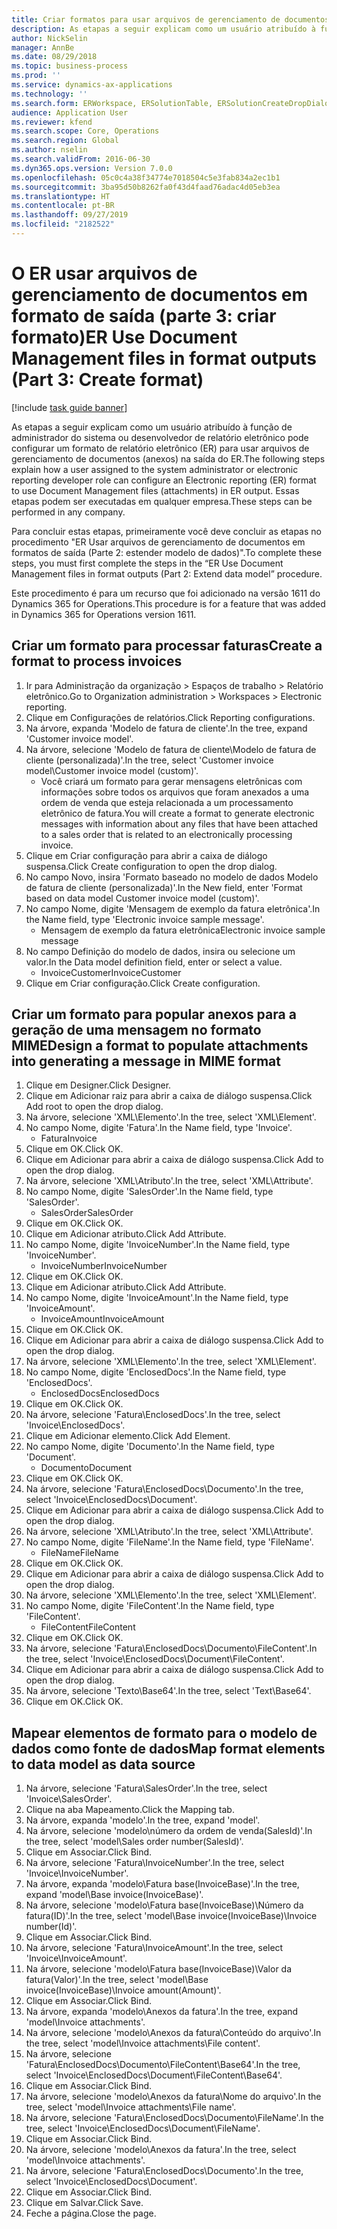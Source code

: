 ```yaml
---
title: Criar formatos para usar arquivos de gerenciamento de documentos em saídas de ER
description: As etapas a seguir explicam como um usuário atribuído à função de administrador do sistema ou desenvolvedor de relatório eletrônico pode configurar um formato de relatório eletrônico para usar arquivos de gerenciamento de documentos na saída do ER.
author: NickSelin
manager: AnnBe
ms.date: 08/29/2018
ms.topic: business-process
ms.prod: ''
ms.service: dynamics-ax-applications
ms.technology: ''
ms.search.form: ERWorkspace, ERSolutionTable, ERSolutionCreateDropDialog, EROperationDesigner, ERComponentTypeDropDialog
audience: Application User
ms.reviewer: kfend
ms.search.scope: Core, Operations
ms.search.region: Global
ms.author: nselin
ms.search.validFrom: 2016-06-30
ms.dyn365.ops.version: Version 7.0.0
ms.openlocfilehash: 05c0c4a38f34774e7018504c5e3fab834a2ec1b1
ms.sourcegitcommit: 3ba95d50b8262fa0f43d4faad76adac4d05eb3ea
ms.translationtype: HT
ms.contentlocale: pt-BR
ms.lasthandoff: 09/27/2019
ms.locfileid: "2182522"
---
```

# <a name="er-use-document-management-files-in-format-outputs-part-3-create-format"></a><span data-ttu-id="6ca86-103">O ER usar arquivos de gerenciamento de documentos em formato de saída (parte 3: criar formato)</span><span class="sxs-lookup"><span data-stu-id="6ca86-103">ER Use Document Management files in format outputs (Part 3: Create format)</span></span>

[!include [task guide banner](../../includes/task-guide-banner.md)]

<span data-ttu-id="6ca86-104">As etapas a seguir explicam como um usuário atribuído à função de administrador do sistema ou desenvolvedor de relatório eletrônico pode configurar um formato de relatório eletrônico (ER) para usar arquivos de gerenciamento de documentos (anexos) na saída do ER.</span><span class="sxs-lookup"><span data-stu-id="6ca86-104">The following steps explain how a user assigned to the system administrator or electronic reporting developer role can configure an Electronic reporting (ER) format to use Document Management files (attachments) in ER output.</span></span> <span data-ttu-id="6ca86-105">Essas etapas podem ser executadas em qualquer empresa.</span><span class="sxs-lookup"><span data-stu-id="6ca86-105">These steps can be performed in any company.</span></span>

<span data-ttu-id="6ca86-106">Para concluir estas etapas, primeiramente você deve concluir as etapas no procedimento "ER Usar arquivos de gerenciamento de documentos em formatos de saída (Parte 2: estender modelo de dados)".</span><span class="sxs-lookup"><span data-stu-id="6ca86-106">To complete these steps, you must first complete the steps in the “ER Use Document Management files in format outputs (Part 2: Extend data model” procedure.</span></span>

<span data-ttu-id="6ca86-107">Este procedimento é para um recurso que foi adicionado na versão 1611 do Dynamics 365 for Operations.</span><span class="sxs-lookup"><span data-stu-id="6ca86-107">This procedure is for a feature that was added in Dynamics 365 for Operations version 1611.</span></span>


## <a name="create-a-format-to-process-invoices"></a><span data-ttu-id="6ca86-108">Criar um formato para processar faturas</span><span class="sxs-lookup"><span data-stu-id="6ca86-108">Create a format to process invoices</span></span>
1. <span data-ttu-id="6ca86-109">Ir para Administração da organização > Espaços de trabalho > Relatório eletrônico.</span><span class="sxs-lookup"><span data-stu-id="6ca86-109">Go to Organization administration > Workspaces > Electronic reporting.</span></span>
2. <span data-ttu-id="6ca86-110">Clique em Configurações de relatórios.</span><span class="sxs-lookup"><span data-stu-id="6ca86-110">Click Reporting configurations.</span></span>
3. <span data-ttu-id="6ca86-111">Na árvore, expanda 'Modelo de fatura de cliente'.</span><span class="sxs-lookup"><span data-stu-id="6ca86-111">In the tree, expand 'Customer invoice model'.</span></span>
4. <span data-ttu-id="6ca86-112">Na árvore, selecione 'Modelo de fatura de cliente\Modelo de fatura de cliente (personalizada)'.</span><span class="sxs-lookup"><span data-stu-id="6ca86-112">In the tree, select 'Customer invoice model\Customer invoice model (custom)'.</span></span>
    * <span data-ttu-id="6ca86-113">Você criará um formato para gerar mensagens eletrônicas com informações sobre todos os arquivos que foram anexados a uma ordem de venda que esteja relacionada a um processamento eletrônico de fatura.</span><span class="sxs-lookup"><span data-stu-id="6ca86-113">You will create a format to generate electronic messages with information about any files that have been attached to a sales order that is related to an electronically processing invoice.</span></span>  
5. <span data-ttu-id="6ca86-114">Clique em Criar configuração para abrir a caixa de diálogo suspensa.</span><span class="sxs-lookup"><span data-stu-id="6ca86-114">Click Create configuration to open the drop dialog.</span></span>
6. <span data-ttu-id="6ca86-115">No campo Novo, insira 'Formato baseado no modelo de dados Modelo de fatura de cliente (personalizada)'.</span><span class="sxs-lookup"><span data-stu-id="6ca86-115">In the New field, enter 'Format based on data model Customer invoice model (custom)'.</span></span>
7. <span data-ttu-id="6ca86-116">No campo Nome, digite 'Mensagem de exemplo da fatura eletrônica'.</span><span class="sxs-lookup"><span data-stu-id="6ca86-116">In the Name field, type 'Electronic invoice sample message'.</span></span>
    * <span data-ttu-id="6ca86-117">Mensagem de exemplo da fatura eletrônica</span><span class="sxs-lookup"><span data-stu-id="6ca86-117">Electronic invoice sample message</span></span>  
8. <span data-ttu-id="6ca86-118">No campo Definição do modelo de dados, insira ou selecione um valor.</span><span class="sxs-lookup"><span data-stu-id="6ca86-118">In the Data model definition field, enter or select a value.</span></span>
    * <span data-ttu-id="6ca86-119">InvoiceCustomer</span><span class="sxs-lookup"><span data-stu-id="6ca86-119">InvoiceCustomer</span></span>  
9. <span data-ttu-id="6ca86-120">Clique em Criar configuração.</span><span class="sxs-lookup"><span data-stu-id="6ca86-120">Click Create configuration.</span></span>

## <a name="design-a-format-to-populate-attachments-into-generating-a-message-in-mime-format"></a><span data-ttu-id="6ca86-121">Criar um formato para popular anexos para a geração de uma mensagem no formato MIME</span><span class="sxs-lookup"><span data-stu-id="6ca86-121">Design a format to populate attachments into generating a message in MIME format</span></span>
1. <span data-ttu-id="6ca86-122">Clique em Designer.</span><span class="sxs-lookup"><span data-stu-id="6ca86-122">Click Designer.</span></span>
2. <span data-ttu-id="6ca86-123">Clique em Adicionar raiz para abrir a caixa de diálogo suspensa.</span><span class="sxs-lookup"><span data-stu-id="6ca86-123">Click Add root to open the drop dialog.</span></span>
3. <span data-ttu-id="6ca86-124">Na árvore, selecione 'XML\Elemento'.</span><span class="sxs-lookup"><span data-stu-id="6ca86-124">In the tree, select 'XML\Element'.</span></span>
4. <span data-ttu-id="6ca86-125">No campo Nome, digite 'Fatura'.</span><span class="sxs-lookup"><span data-stu-id="6ca86-125">In the Name field, type 'Invoice'.</span></span>
    * <span data-ttu-id="6ca86-126">Fatura</span><span class="sxs-lookup"><span data-stu-id="6ca86-126">Invoice</span></span>  
5. <span data-ttu-id="6ca86-127">Clique em OK.</span><span class="sxs-lookup"><span data-stu-id="6ca86-127">Click OK.</span></span>
6. <span data-ttu-id="6ca86-128">Clique em Adicionar para abrir a caixa de diálogo suspensa.</span><span class="sxs-lookup"><span data-stu-id="6ca86-128">Click Add to open the drop dialog.</span></span>
7. <span data-ttu-id="6ca86-129">Na árvore, selecione 'XML\Atributo'.</span><span class="sxs-lookup"><span data-stu-id="6ca86-129">In the tree, select 'XML\Attribute'.</span></span>
8. <span data-ttu-id="6ca86-130">No campo Nome, digite 'SalesOrder'.</span><span class="sxs-lookup"><span data-stu-id="6ca86-130">In the Name field, type 'SalesOrder'.</span></span>
    * <span data-ttu-id="6ca86-131">SalesOrder</span><span class="sxs-lookup"><span data-stu-id="6ca86-131">SalesOrder</span></span>  
9. <span data-ttu-id="6ca86-132">Clique em OK.</span><span class="sxs-lookup"><span data-stu-id="6ca86-132">Click OK.</span></span>
10. <span data-ttu-id="6ca86-133">Clique em Adicionar atributo.</span><span class="sxs-lookup"><span data-stu-id="6ca86-133">Click Add Attribute.</span></span>
11. <span data-ttu-id="6ca86-134">No campo Nome, digite 'InvoiceNumber'.</span><span class="sxs-lookup"><span data-stu-id="6ca86-134">In the Name field, type 'InvoiceNumber'.</span></span>
    * <span data-ttu-id="6ca86-135">InvoiceNumber</span><span class="sxs-lookup"><span data-stu-id="6ca86-135">InvoiceNumber</span></span>  
12. <span data-ttu-id="6ca86-136">Clique em OK.</span><span class="sxs-lookup"><span data-stu-id="6ca86-136">Click OK.</span></span>
13. <span data-ttu-id="6ca86-137">Clique em Adicionar atributo.</span><span class="sxs-lookup"><span data-stu-id="6ca86-137">Click Add Attribute.</span></span>
14. <span data-ttu-id="6ca86-138">No campo Nome, digite 'InvoiceAmount'.</span><span class="sxs-lookup"><span data-stu-id="6ca86-138">In the Name field, type 'InvoiceAmount'.</span></span>
    * <span data-ttu-id="6ca86-139">InvoiceAmount</span><span class="sxs-lookup"><span data-stu-id="6ca86-139">InvoiceAmount</span></span>  
15. <span data-ttu-id="6ca86-140">Clique em OK.</span><span class="sxs-lookup"><span data-stu-id="6ca86-140">Click OK.</span></span>
16. <span data-ttu-id="6ca86-141">Clique em Adicionar para abrir a caixa de diálogo suspensa.</span><span class="sxs-lookup"><span data-stu-id="6ca86-141">Click Add to open the drop dialog.</span></span>
17. <span data-ttu-id="6ca86-142">Na árvore, selecione 'XML\Elemento'.</span><span class="sxs-lookup"><span data-stu-id="6ca86-142">In the tree, select 'XML\Element'.</span></span>
18. <span data-ttu-id="6ca86-143">No campo Nome, digite 'EnclosedDocs'.</span><span class="sxs-lookup"><span data-stu-id="6ca86-143">In the Name field, type 'EnclosedDocs'.</span></span>
    * <span data-ttu-id="6ca86-144">EnclosedDocs</span><span class="sxs-lookup"><span data-stu-id="6ca86-144">EnclosedDocs</span></span>  
19. <span data-ttu-id="6ca86-145">Clique em OK.</span><span class="sxs-lookup"><span data-stu-id="6ca86-145">Click OK.</span></span>
20. <span data-ttu-id="6ca86-146">Na árvore, selecione 'Fatura\EnclosedDocs'.</span><span class="sxs-lookup"><span data-stu-id="6ca86-146">In the tree, select 'Invoice\EnclosedDocs'.</span></span>
21. <span data-ttu-id="6ca86-147">Clique em Adicionar elemento.</span><span class="sxs-lookup"><span data-stu-id="6ca86-147">Click Add Element.</span></span>
22. <span data-ttu-id="6ca86-148">No campo Nome, digite 'Documento'.</span><span class="sxs-lookup"><span data-stu-id="6ca86-148">In the Name field, type 'Document'.</span></span>
    * <span data-ttu-id="6ca86-149">Documento</span><span class="sxs-lookup"><span data-stu-id="6ca86-149">Document</span></span>  
23. <span data-ttu-id="6ca86-150">Clique em OK.</span><span class="sxs-lookup"><span data-stu-id="6ca86-150">Click OK.</span></span>
24. <span data-ttu-id="6ca86-151">Na árvore, selecione 'Fatura\EnclosedDocs\Documento'.</span><span class="sxs-lookup"><span data-stu-id="6ca86-151">In the tree, select 'Invoice\EnclosedDocs\Document'.</span></span>
25. <span data-ttu-id="6ca86-152">Clique em Adicionar para abrir a caixa de diálogo suspensa.</span><span class="sxs-lookup"><span data-stu-id="6ca86-152">Click Add to open the drop dialog.</span></span>
26. <span data-ttu-id="6ca86-153">Na árvore, selecione 'XML\Atributo'.</span><span class="sxs-lookup"><span data-stu-id="6ca86-153">In the tree, select 'XML\Attribute'.</span></span>
27. <span data-ttu-id="6ca86-154">No campo Nome, digite 'FileName'.</span><span class="sxs-lookup"><span data-stu-id="6ca86-154">In the Name field, type 'FileName'.</span></span>
    * <span data-ttu-id="6ca86-155">FileName</span><span class="sxs-lookup"><span data-stu-id="6ca86-155">FileName</span></span>  
28. <span data-ttu-id="6ca86-156">Clique em OK.</span><span class="sxs-lookup"><span data-stu-id="6ca86-156">Click OK.</span></span>
29. <span data-ttu-id="6ca86-157">Clique em Adicionar para abrir a caixa de diálogo suspensa.</span><span class="sxs-lookup"><span data-stu-id="6ca86-157">Click Add to open the drop dialog.</span></span>
30. <span data-ttu-id="6ca86-158">Na árvore, selecione 'XML\Elemento'.</span><span class="sxs-lookup"><span data-stu-id="6ca86-158">In the tree, select 'XML\Element'.</span></span>
31. <span data-ttu-id="6ca86-159">No campo Nome, digite 'FileContent'.</span><span class="sxs-lookup"><span data-stu-id="6ca86-159">In the Name field, type 'FileContent'.</span></span>
    * <span data-ttu-id="6ca86-160">FileContent</span><span class="sxs-lookup"><span data-stu-id="6ca86-160">FileContent</span></span>  
32. <span data-ttu-id="6ca86-161">Clique em OK.</span><span class="sxs-lookup"><span data-stu-id="6ca86-161">Click OK.</span></span>
33. <span data-ttu-id="6ca86-162">Na árvore, selecione 'Fatura\EnclosedDocs\Documento\FileContent'.</span><span class="sxs-lookup"><span data-stu-id="6ca86-162">In the tree, select 'Invoice\EnclosedDocs\Document\FileContent'.</span></span>
34. <span data-ttu-id="6ca86-163">Clique em Adicionar para abrir a caixa de diálogo suspensa.</span><span class="sxs-lookup"><span data-stu-id="6ca86-163">Click Add to open the drop dialog.</span></span>
35. <span data-ttu-id="6ca86-164">Na árvore, selecione 'Texto\Base64'.</span><span class="sxs-lookup"><span data-stu-id="6ca86-164">In the tree, select 'Text\Base64'.</span></span>
36. <span data-ttu-id="6ca86-165">Clique em OK.</span><span class="sxs-lookup"><span data-stu-id="6ca86-165">Click OK.</span></span>

## <a name="map-format-elements-to-data-model-as-data-source"></a><span data-ttu-id="6ca86-166">Mapear elementos de formato para o modelo de dados como fonte de dados</span><span class="sxs-lookup"><span data-stu-id="6ca86-166">Map format elements to data model as data source</span></span>
1. <span data-ttu-id="6ca86-167">Na árvore, selecione 'Fatura\SalesOrder'.</span><span class="sxs-lookup"><span data-stu-id="6ca86-167">In the tree, select 'Invoice\SalesOrder'.</span></span>
2. <span data-ttu-id="6ca86-168">Clique na aba Mapeamento.</span><span class="sxs-lookup"><span data-stu-id="6ca86-168">Click the Mapping tab.</span></span>
3. <span data-ttu-id="6ca86-169">Na árvore, expanda 'modelo'.</span><span class="sxs-lookup"><span data-stu-id="6ca86-169">In the tree, expand 'model'.</span></span>
4. <span data-ttu-id="6ca86-170">Na árvore, selecione 'modelo\número da ordem de venda(SalesId)'.</span><span class="sxs-lookup"><span data-stu-id="6ca86-170">In the tree, select 'model\Sales order number(SalesId)'.</span></span>
5. <span data-ttu-id="6ca86-171">Clique em Associar.</span><span class="sxs-lookup"><span data-stu-id="6ca86-171">Click Bind.</span></span>
6. <span data-ttu-id="6ca86-172">Na árvore, selecione 'Fatura\InvoiceNumber'.</span><span class="sxs-lookup"><span data-stu-id="6ca86-172">In the tree, select 'Invoice\InvoiceNumber'.</span></span>
7. <span data-ttu-id="6ca86-173">Na árvore, expanda 'modelo\Fatura base(InvoiceBase)'.</span><span class="sxs-lookup"><span data-stu-id="6ca86-173">In the tree, expand 'model\Base invoice(InvoiceBase)'.</span></span>
8. <span data-ttu-id="6ca86-174">Na árvore, selecione 'modelo\Fatura base(InvoiceBase)\Número da fatura(ID)'.</span><span class="sxs-lookup"><span data-stu-id="6ca86-174">In the tree, select 'model\Base invoice(InvoiceBase)\Invoice number(Id)'.</span></span>
9. <span data-ttu-id="6ca86-175">Clique em Associar.</span><span class="sxs-lookup"><span data-stu-id="6ca86-175">Click Bind.</span></span>
10. <span data-ttu-id="6ca86-176">Na árvore, selecione 'Fatura\InvoiceAmount'.</span><span class="sxs-lookup"><span data-stu-id="6ca86-176">In the tree, select 'Invoice\InvoiceAmount'.</span></span>
11. <span data-ttu-id="6ca86-177">Na árvore, selecione 'modelo\Fatura base(InvoiceBase)\Valor da fatura(Valor)'.</span><span class="sxs-lookup"><span data-stu-id="6ca86-177">In the tree, select 'model\Base invoice(InvoiceBase)\Invoice amount(Amount)'.</span></span>
12. <span data-ttu-id="6ca86-178">Clique em Associar.</span><span class="sxs-lookup"><span data-stu-id="6ca86-178">Click Bind.</span></span>
13. <span data-ttu-id="6ca86-179">Na árvore, expanda 'modelo\Anexos da fatura'.</span><span class="sxs-lookup"><span data-stu-id="6ca86-179">In the tree, expand 'model\Invoice attachments'.</span></span>
14. <span data-ttu-id="6ca86-180">Na árvore, selecione 'modelo\Anexos da fatura\Conteúdo do arquivo'.</span><span class="sxs-lookup"><span data-stu-id="6ca86-180">In the tree, select 'model\Invoice attachments\File content'.</span></span>
15. <span data-ttu-id="6ca86-181">Na árvore, selecione 'Fatura\EnclosedDocs\Documento\FileContent\Base64'.</span><span class="sxs-lookup"><span data-stu-id="6ca86-181">In the tree, select 'Invoice\EnclosedDocs\Document\FileContent\Base64'.</span></span>
16. <span data-ttu-id="6ca86-182">Clique em Associar.</span><span class="sxs-lookup"><span data-stu-id="6ca86-182">Click Bind.</span></span>
17. <span data-ttu-id="6ca86-183">Na árvore, selecione 'modelo\Anexos da fatura\Nome do arquivo'.</span><span class="sxs-lookup"><span data-stu-id="6ca86-183">In the tree, select 'model\Invoice attachments\File name'.</span></span>
18. <span data-ttu-id="6ca86-184">Na árvore, selecione 'Fatura\EnclosedDocs\Documento\FileName'.</span><span class="sxs-lookup"><span data-stu-id="6ca86-184">In the tree, select 'Invoice\EnclosedDocs\Document\FileName'.</span></span>
19. <span data-ttu-id="6ca86-185">Clique em Associar.</span><span class="sxs-lookup"><span data-stu-id="6ca86-185">Click Bind.</span></span>
20. <span data-ttu-id="6ca86-186">Na árvore, selecione 'modelo\Anexos da fatura'.</span><span class="sxs-lookup"><span data-stu-id="6ca86-186">In the tree, select 'model\Invoice attachments'.</span></span>
21. <span data-ttu-id="6ca86-187">Na árvore, selecione 'Fatura\EnclosedDocs\Documento'.</span><span class="sxs-lookup"><span data-stu-id="6ca86-187">In the tree, select 'Invoice\EnclosedDocs\Document'.</span></span>
22. <span data-ttu-id="6ca86-188">Clique em Associar.</span><span class="sxs-lookup"><span data-stu-id="6ca86-188">Click Bind.</span></span>
23. <span data-ttu-id="6ca86-189">Clique em Salvar.</span><span class="sxs-lookup"><span data-stu-id="6ca86-189">Click Save.</span></span>
24. <span data-ttu-id="6ca86-190">Feche a página.</span><span class="sxs-lookup"><span data-stu-id="6ca86-190">Close the page.</span></span>

